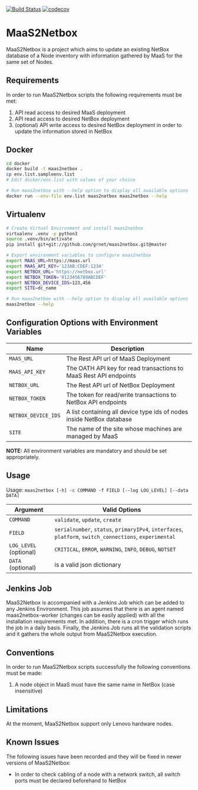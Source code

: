 [![Build Status](https://travis-ci.com/grnet/maas2netbox.svg?branch=master)](https://travis-ci.com/grnet/maas2netbox)
[![codecov](https://codecov.io/gh/grnet/maas2netbox/branch/master/graph/badge.svg)](https://codecov.io/gh/grnet/maas2netbox)

# MaaS2Netbox
MaaS2Netbox is a project which aims to update an existing NetBox database of a Node inventory with information gathered
by MaaS for the same set of Nodes.

## Requirements
In order to run MaaS2Netbox scripts the following requirements must be met:

1. API read access to desired MaaS deployment
2. API read access to desired NetBox deployment
3. (optional) API write access to desired NetBox deployment in order to update the information stored in NetBox

## Docker
```bash
cd docker
docker build -t maas2netbox .
cp env.list.sampleenv.list
# Edit docker/env.list with values of your choice

# Run maas2netbox with --help option to display all available options
docker run --env-file env.list maas2netbox maas2netbox --help
```

## Virtualenv
```bash
# Create Virtual Environment and install maas2netbox
virtualenv .venv -p python3
source .venv/bin/activate
pip install git+git://github.com/grnet/maas2netbox.git@master

# Export environment variables to configure maas2netbox
export MAAS_URL=https://maas.url
export MAAS_API_KEY='123AB:CDEF:1234'
export NETBOX_URL='https://netbox.url'
export NETBOX_TOKEN='0123456789ABCDEF'
export NETBOX_DEVICE_IDS=123,456
export SITE=dc_name

# Run maas2netbox with --help option to display all available options
maas2netbox --help
```

## Configuration Options with Environment Variables

| Name                | Description                                                           |
| ----                | -----------                                                           |
| `MAAS_URL`          | The Rest API url of MaaS Deployment                                   |
| `MAAS_API_KEY`      | The OATH API key for read transactions to MaaS Rest API endpoints     |
| `NETBOX_URL`        | The Rest API url of NetBox Deployment                                 |
| `NETBOX_TOKEN`      | The token for read/write transactions to NetBox API endpoints         |
| `NETBOX_DEVICE_IDS` | A list containing all device type ids of nodes inside NetBox database |
| `SITE`              | The name of the site whose machines are managed by MaaS               |

**NOTE:** All environment variables are mandatory and should be set appropriately.

## Usage
Usage: `maas2netbox [-h] -c COMMAND -f FIELD [--log LOG_LEVEL] [--data DATA]`

| Argument               | Valid Options                                                                                           |
| ---------------------- | ------------------------------------------------------------------------------------------------------- |
| `COMMAND`              | `validate`, `update`, `create`                                                                          |
| `FIELD`                | `serialnumber`, `status`, `primaryIPv4`, `interfaces`, `platform`, `switch_connections`, `experimental` |
| `LOG_LEVEL` (optional) | `CRITICAL`, `ERROR`, `WARNING`, `INFO`, `DEBUG`, `NOTSET`                                               |
| `DATA` (optional)      | is a valid json dictionary                                                                              |

## Jenkins Job
MaaS2Netbox is accompanied with a Jenkins Job which can be added to any
Jenkins Environment. This job assumes that there is an agent named
maas2netbox-worker (changes can be easily applied) with all the
installation requirements met. In addition, there is a cron trigger
which runs the job in a daily basis. Finally, the Jenkins Job runs all
the validation scripts and it gathers the whole output from MaaS2Netbox
execution.

## Conventions
In order to run MaaS2Netbox scripts successfully the following
conventions must be made:

1. A node object in MaaS must have the same name in NetBox (case
insensitive)

## Limitations
At the moment, MaaS2Netbox support only Lenovo hardware nodes.

## Known Issues
The following issues have been recorded and they will be fixed in newer
versions of MaaS2Netbox:

* In order to check cabling of a node with a network switch, all switch
ports must be declared beforehand to NetBox
